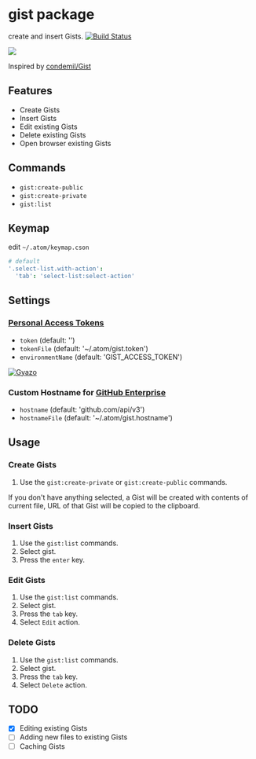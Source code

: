 # gist package

create and insert Gists.
[![Build Status](https://travis-ci.org/aki77/atom-gist.svg)](https://travis-ci.org/aki77/atom-gist)

![](http://g.recordit.co/5ZqgyxgjdB.gif)

Inspired by [condemil/Gist](https://github.com/condemil/Gist)

## Features

* Create Gists
* Insert Gists
* Edit existing Gists
* Delete existing Gists
* Open browser existing Gists

## Commands

* `gist:create-public`
* `gist:create-private`
* `gist:list`

## Keymap

edit `~/.atom/keymap.cson`

```coffeescript
# default
'.select-list.with-action':
  'tab': 'select-list:select-action'
```

## Settings

### [Personal Access Tokens](https://github.com/settings/tokens)

* `token` (default: '')
* `tokenFile` (default: '~/.atom/gist.token')
* `environmentName` (default: 'GIST_ACCESS_TOKEN')

[![Gyazo](http://i.gyazo.com/b68171e09b21dc06a1d50b4635b655fe.png)](http://gyazo.com/b68171e09b21dc06a1d50b4635b655fe)

### Custom Hostname for [GitHub Enterprise](https://enterprise.github.com/features)

* `hostname` (default: 'github.com/api/v3')
* `hostnameFile` (default: '~/.atom/gist.hostname')

## Usage

### Create Gists

1. Use the `gist:create-private` or `gist:create-public` commands.

 If you don't have anything selected, a Gist will be created with contents of current file, URL of that Gist will be copied to the clipboard.

### Insert Gists

1. Use the `gist:list` commands.
2. Select gist.
3. Press the `enter` key.

### Edit Gists

1. Use the `gist:list` commands.
2. Select gist.
3. Press the `tab` key.
4. Select `Edit` action.

### Delete Gists

1. Use the `gist:list` commands.
2. Select gist.
3. Press the `tab` key.
4. Select `Delete` action.

## TODO

- [x] Editing existing Gists
- [ ] Adding new files to existing Gists
- [ ] Caching Gists
